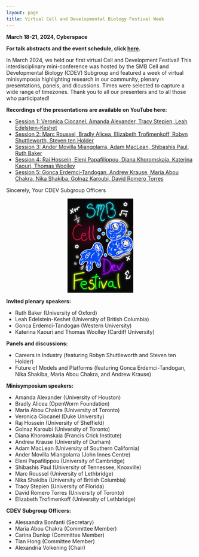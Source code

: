 ```yaml
---
layout: page
title: Virtual Cell and Developmental Biology Festival Week
---
```


**March 18-21, 2024, Cyberspace**

**For talk abstracts and the event schedule, click [here](https://docs.google.com/document/d/1JlErj2BVuqxfBAOc5Oeu95SUFubgS4RGkUHGdAuBB6Q/edit?usp=sharing).**

In March 2024, we held our first virtual Cell and Development Festival! This interdisciplinary mini-conference was hosted by the SMB Cell and Developmental Biology (CDEV) Subgroup and featured a week of virtual minisymposia highlighting research in our community, plenary presentations, panels, and dicussions. Times were selected to capture a wide range of timezones. Thank you to all our presenters and to all those who participated! 

**Recordings of the presentations are available on YouTube here:**
- [Session 1: Veronica Ciocanel, Amanda Alexander, Tracy Stepien, Leah Edelstein-Keshet](https://www.youtube.com/watch?v=01uJydt3cnc)
- [Session 2: Marc Roussel, Bradly Alicea, Elizabeth Trofimenkoff, Robyn Shuttleworth, Steven ten Holder](https://www.youtube.com/watch?v=5zO-DE03ix8)
- [Session 3: Ander Movilla Miangolarra, Adam MacLean, Shibashis Paul, Ruth Baker](https://www.youtube.com/watch?v=xQUQRvP9hdo)
- [Session 4: Raj Hossein, Eleni Papafilippou, Diana Khoromskaia, Katerina Kaouri, Thomas Woolley](https://www.youtube.com/watch?v=fq2LYPHIQf8)
- [Session 5: Gonca Erdemci-Tandogan, Andrew Krause, Maria Abou Chakra, Nika Shakiba, Golnaz Karoubi, David Romero Torres](https://www.youtube.com/watch?v=UTQuzNblX4A)


Sincerely,
Your CDEV Subgroup Officers

<!--<img src="cdevfest.jpg" alt="Neon image with drawings of cells and equations and the words SMB Cell Dev Festival" style="display: block; margin-left: auto; margin-right: auto; width: 35%;" />-->
<p align="center"><img src="/uploads/blog_images/slides/cdevfest.jpg" alt="" style="display: block; margin-left: auto; margin-right: auto; width: 35%;" /></p>

**Invited plenary speakers:**
- Ruth Baker (University of Oxford)
- Leah Edelstein-Keshet (University of British Columbia)
- Gonca Erdemci-Tandogan (Western University)
- Katerina Kaouri and Thomas Woolley (Cardiff University)

**Panels and discussions:**
- Careers in Industry (featuring Robyn Shuttleworth and Steven ten Holder)
- Future of Models and Platforms (featuring Gonca Erdemci-Tandogan, Nika Shakiba, Maria Abou Chakra, and Andrew Krause)

**Minisymposium speakers:**
- Amanda Alexander (University of Houston)
- Bradly Alicea (OpenWorm Foundation)
- Maria Abou Chakra (University of Toronto)
- Veronica Ciocanel (Duke University)
- Raj Hossein (University of Sheffield)
- Golnaz Karoubi (University of Toronto)
- Diana Khoromskaia (Francis Crick Institute)
- Andrew Krause (University of Durham)
- Adam MacLean (University of Southern California)
- Ander Movilla Miangolarra (John Innes Centre)
- Eleni Papafilippou (University of Cambridge)
- Shibashis Paul (University of Tennessee, Knoxville)
- Marc Roussel (University of Lethbridge)
- Nika Shakiba (University of British Columbia)
- Tracy Stepien (University of Florida)
- David Romero Torres (University of Toronto)
- Elizabeth Trofimenkoff (University of Lethbridge)

**CDEV Subgroup Officers:**
- Alessandra Bonfanti (Secretary)
- Maria Abou Chakra (Committee Member)
- Carina Dunlop (Committee Member)
- Tian Hong (Committee Member)
- Alexandria Volkening (Chair)
